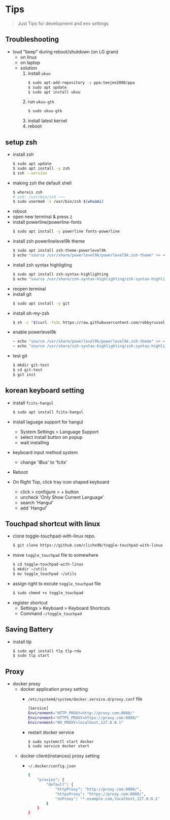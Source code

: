 # Tips

> Just Tips for development and env settings

## Troubleshooting

- loud "beep" during reboot/shutdown (on LG gram)
	- on linux
	- on laptop
	- solution
		1. install `ukuu`
			```bash
			$ sudo apt-add-repository -y ppa:teejee2008/ppa
			$ sudo apt update
			$ sudo apt install ukuu
			```
		2. run `ukuu-gtk`
			```bash
			$ sudo ukuu-gtk
			```
		3. install latest kernel
		4. reboot
		
## setup zsh
- install zsh
  ```bash
  $ sudo apt update
  $ sudo apt install -y zsh
  $ zsh --version
  ```
- making zsh the default shell
  ```bash
  $ whereis zsh
  # zsh: /usr/bin/zsh ~~~
  $ sudo usermod -s /usr/bin/zsh $(whoami)
  ```
- reboot
- open new terminal & press `2`
- install powerline/powerline-fonts
  ```bash
  $ sudo apt install -y powerline fonts-powerline
  ```
- install zsh powerlinelevel9k theme
  ```bash
  $ sudo apt install zsh-theme-powerlevel9k
  $ echo "source /usr/share/powerlevel9k/powerlevel9k.zsh-theme" >> ~/.zshrc
  ```
- install zsh syntax highligting
  ```bash
  $ sudo apt install zsh-syntax-highlighting
  $ echo "source /usr/share/zsh-syntax-highlighting/zsh-syntax-highlighting.zsh" >> ~/.zshrc
  ```
- reopen terminal
- install git
  ```bash
  $ sudo apt install -y git
  ```
- install oh-my-zsh
  ```bash
  $ sh -c "$(curl -fsSL https://raw.githubusercontent.com/robbyrussell/oh-my-zsh/master/tools/install.sh)"
  ```
- enable powerlevel9k
  ```bash
  ~ echo "source /usr/share/powerlevel9k/powerlevel9k.zsh-theme" >> ~/.zshrc
  ~ echo "source /usr/share/zsh-syntax-highlighting/zsh-syntax-highlighting.zsh" >> ~/.zshrc
  ```
- test git
  ```bash
  $ mkdir git-test
  $ cd git-test
  $ git init
  ```

## korean keyboard setting
- install `fcitx-hangul`
  ```bash
  $ sudo apt install fcitx-hangul
  ```

- install laguage support for hangul
  - System Settings > Language Support
  - select install button on popup
  - wait installing

- keyboard input method system
  - change 'IBus' to 'fcitx'

- Reboot

- On Right Top, click tray icon shaped keyboard
  - click > configure > + button
  - uncheck 'Only Show Current Language'
  - search 'Hangul'
  - add 'Hangul'

## Touchpad shortcut with linux

- clone toggle-touchpad-with-linux repo.
	```bash
	$ git clone https://github.com/cliche90/toggle-touchpad-with-linux
	```
- move `toggle_touchpad` file to somewhere
	```bash
	$ cd toggle-touchpad-with-linux
	$ mkdir ~/utils
	$ mv toggle_touchpad ~/utils
	```
- assign right to excute `toggle_touchpad` file
	```bash
	$ sudo chmod +x toggle_touchpad
	```
- register shortcut
	- Settings > Keyboard > Keyboard Shortcuts
	- Command `~/toggle_touchpad`

## Saving Battery

- install tlp
	```bash
	$ sudo apt install tlp tlp-rdw
	$ sudo tlp start
	```
	
## Proxy

- docker proxy
	- docker application proxy setting
		- `/etc/systemd/system/docker.service.d/proxy.conf` file
		
			```bash
			[Service]
			Environment="HTTP_PROXY=http://proxy.com:8080/"
			Environment="HTTPS_PROXY=https://proxy.com:8080/"
			Environment="NO_PROXY=localhost,127.0.0.1"
			```
		- restart docker service
			```bash
			$ sudo systemctl start docker
			$ sudo service docker start
			```
	- docker client(instances) proxy setting
		- `~/.docker/config.json`
		
			```bash
			{
				"proxies": {
					"default": {
						"httpProxy": "http://proxy.com:8080/",
						"httpsProxy": "https://proxy.com:8080/",
						"noProxy": "*.example.com,localhost,127.0.0.1"
					}
				}
			}
			```
		
